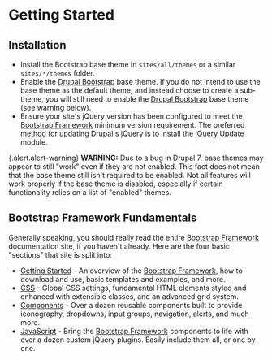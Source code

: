 <!-- @file The "Getting Started" topic. -->
<!-- @defgroup -->
# Getting Started

## Installation
- Install the Bootstrap base theme in `sites/all/themes` or a similar
  `sites/*/themes` folder.
- Enable the [Drupal Bootstrap] base theme. If you do not intend to use the base
  theme as the default theme, and instead choose to create a sub-theme, you will
  still need to enable the [Drupal Bootstrap] base theme (see warning below).
- Ensure your site's jQuery version has been configured to meet the
  [Bootstrap Framework] minimum version requirement. The preferred method for
  updating Drupal's jQuery is to install the [jQuery Update] module.

{.alert.alert-warning} **WARNING:** Due to a bug in Drupal 7, base themes may
appear to still "work" even if they are not enabled. This fact does not mean
that the base theme still isn't required to be enabled. Not all features will
work properly if the base theme is disabled, especially if certain
functionality relies on a list of "enabled" themes.

## Bootstrap Framework Fundamentals
Generally speaking, you should really read the entire [Bootstrap Framework]
documentation site, if you haven't already. Here are the four basic "sections"
that site is split into:

- [Getting Started](https://getbootstrap.com/docs/3.4/getting-started) - An overview of
  the [Bootstrap Framework], how to download and use, basic templates and
  examples, and more.
- [CSS](https://getbootstrap.com/docs/3.4/css/) - Global CSS settings, fundamental HTML
  elements styled and enhanced with extensible classes, and an advanced grid
  system.
- [Components](https://getbootstrap.com/docs/3.4/components/) - Over a dozen reusable
  components built to provide iconography, dropdowns, input groups, navigation,
  alerts, and much more.
- [JavaScript](https://getbootstrap.com/docs/3.4/javascript/) - Bring the
  [Bootstrap Framework] components to life with over a dozen custom jQuery
  plugins. Easily include them all, or one by one.

[Drupal Bootstrap]: https://www.drupal.org/project/bootstrap
[Bootstrap Framework]: https://getbootstrap.com/docs/3.4/
[jQuery Update]: https://www.drupal.org/project/jquery_update
